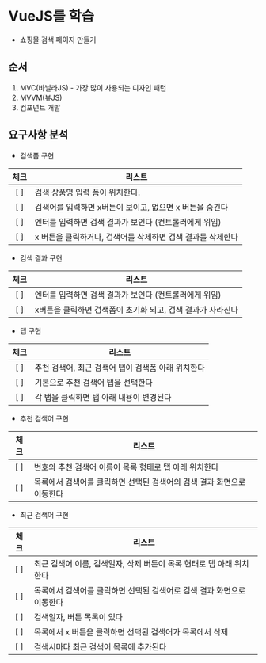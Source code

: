# VueJS를 학습
- 쇼핑몰 검색 페이지 만들기

## 순서
1. MVC(바닐라JS) - 가장 많이 사용되는 디자인 패턴
2. MVVM(뷰JS)
3. 컴포넌트 개발

## 요구사항 분석
- 검색폼 구현

| 체크 | 리스트 |
|:---:|---|
| [ ] | 검색 상품명 입력 폼이 위치한다. |
| [ ] | 검색어를 입력하면 x버튼이 보이고, 없으면 x 버튼을 숨긴다 |
| [ ] | 엔터를 입력하면 검색 결과가 보인다 (컨트롤러에게 위임) |
| [ ] | x 버튼을 클릭하거나, 검색어를 삭제하면 검색 결과를 삭제한다 |

- 검색 결과 구현

| 체크 | 리스트 |
|:---:|---|
| [ ] | 엔터를 입력하면 검색 결과가 보인다 (컨트롤러에게 위임) |
| [ ] | x버튼을 클릭하면 검색폼이 초기화 되고, 검색 결과가 사라진다 |

- 탭 구현

| 체크 | 리스트 |
|:---:|---|
| [ ] | 추천 검색어, 최근 검색어 탭이 검색폼 아래 위치한다 |
| [ ] | 기본으로 추천 검색어 탭을 선택한다 |
| [ ] | 각 탭을 클릭하면 탭 아래 내용이 변경된다 |

- 추천 검색어 구현

| 체크 | 리스트 |
|:---:|---|
| [ ] | 번호와 추천 검색어 이름이 목록 형태로 탭 아래 위치한다 |
| [ ] | 목록에서 검색어를 클릭하면 선택된 검색어의 검색 결과 화면으로 이동한다 |

- 최근 검색어 구현

| 체크 | 리스트 |
|:---:|---|
| [ ] | 최근 검색어 이름, 검색일자, 삭제 버튼이 목록 현태로 탭 아래 위치한다 |
| [ ] | 목록에서 검색어를 클릭하면 선택된 검색어로 검색 결과 화면으로 이동한다 |
| [ ] | 검색일자, 버튼 목록이 있다 |
| [ ] | 목록에서 x 버튼을 클릭하면 선택된 검색어가 목록에서 삭제 |
| [ ] | 검색시마다 최근 검색어 목록에 추가된다 |